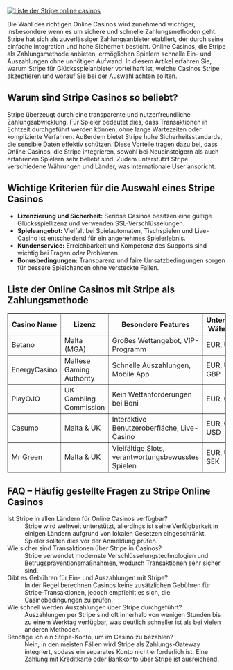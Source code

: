 [![Liste der Stripe online casinos](https://123-caf.pages.dev/gitsignup.png)](https://vrmoo.ru/Bt82HjjY)

<p>Die Wahl des richtigen Online Casinos wird zunehmend wichtiger, insbesondere wenn es um sichere und schnelle Zahlungsmethoden geht. Stripe hat sich als zuverlässiger Zahlungsanbieter etabliert, der durch seine einfache Integration und hohe Sicherheit besticht. Online Casinos, die Stripe als Zahlungsmethode anbieten, ermöglichen Spielern schnelle Ein- und Auszahlungen ohne unnötigen Aufwand. In diesem Artikel erfahren Sie, warum Stripe für Glücksspielanbieter vorteilhaft ist, welche Casinos Stripe akzeptieren und worauf Sie bei der Auswahl achten sollten.</p>  <h2>Warum sind Stripe Casinos so beliebt?</h2> <p>Stripe überzeugt durch eine transparente und nutzerfreundliche Zahlungsabwicklung. Für Spieler bedeutet dies, dass Transaktionen in Echtzeit durchgeführt werden können, ohne lange Wartezeiten oder komplizierte Verfahren. Außerdem bietet Stripe hohe Sicherheitsstandards, die sensible Daten effektiv schützen. Diese Vorteile tragen dazu bei, dass Online Casinos, die Stripe integrieren, sowohl bei Neueinsteigern als auch erfahrenen Spielern sehr beliebt sind. Zudem unterstützt Stripe verschiedene Währungen und Länder, was internationale User anspricht.</p>  <h2>Wichtige Kriterien für die Auswahl eines Stripe Casinos</h2> <ul> <li><strong>Lizenzierung und Sicherheit:</strong> Seriöse Casinos besitzen eine gültige Glücksspiellizenz und verwenden SSL-Verschlüsselungen.</li> <li><strong>Spieleangebot:</strong> Vielfalt bei Spielautomaten, Tischspielen und Live-Casino ist entscheidend für ein angenehmes Spielerlebnis.</li> <li><strong>Kundenservice:</strong> Erreichbarkeit und Kompetenz des Supports sind wichtig bei Fragen oder Problemen.</li> <li><strong>Bonusbedingungen:</strong> Transparenz und faire Umsatzbedingungen sorgen für bessere Spielchancen ohne versteckte Fallen.</li> </ul>  <h2>Liste der Online Casinos mit Stripe als Zahlungsmethode</h2> <table border="1" cellpadding="5" cellspacing="0"> <thead> <tr> <th>Casino Name</th> <th>Lizenz</th> <th>Besondere Features</th> <th>Unterstützte Währungen</th> </tr> </thead> <tbody> <tr> <td>Betano</td> <td>Malta (MGA)</td> <td>Großes Wettangebot, VIP-Programm</td> <td>EUR, USD</td> </tr> <tr> <td>EnergyCasino</td> <td>Maltese Gaming Authority</td> <td>Schnelle Auszahlungen, Mobile App</td> <td>EUR, USD, GBP</td> </tr> <tr> <td>PlayOJO</td> <td>UK Gambling Commission</td> <td>Kein Wettanforderungen bei Boni</td> <td>EUR, GBP</td> </tr> <tr> <td>Casumo</td> <td>Malta & UK</td> <td>Interaktive Benutzeroberfläche, Live-Casino</td> <td>EUR, GBP, USD</td> </tr> <tr> <td>Mr Green</td> <td>Malta & UK</td> <td>Vielfältige Slots, verantwortungsbewusstes Spielen</td> <td>EUR, USD, SEK</td> </tr> </tbody> </table>  <h2>FAQ – Häufig gestellte Fragen zu Stripe Online Casinos</h2> <dl> <dt>Ist Stripe in allen Ländern für Online Casinos verfügbar?</dt> <dd>Stripe wird weltweit unterstützt, allerdings ist seine Verfügbarkeit in einigen Ländern aufgrund von lokalen Gesetzen eingeschränkt. Spieler sollten dies vor der Anmeldung prüfen.</dd>  <dt>Wie sicher sind Transaktionen über Stripe in Casinos?</dt> <dd>Stripe verwendet modernste Verschlüsselungstechnologien und Betrugspräventionsmaßnahmen, wodurch Transaktionen sehr sicher sind.</dd>  <dt>Gibt es Gebühren für Ein- und Auszahlungen mit Stripe?</dt> <dd>In der Regel berechnen Casinos keine zusätzlichen Gebühren für Stripe-Transaktionen, jedoch empfiehlt es sich, die Casinobedingungen zu prüfen.</dd>  <dt>Wie schnell werden Auszahlungen über Stripe durchgeführt?</dt> <dd>Auszahlungen per Stripe sind oft innerhalb von wenigen Stunden bis zu einem Werktag verfügbar, was deutlich schneller ist als bei vielen anderen Methoden.</dd>  <dt>Benötige ich ein Stripe-Konto, um im Casino zu bezahlen?</dt> <dd>Nein, in den meisten Fällen wird Stripe als Zahlungs-Gateway integriert, sodass ein separates Konto nicht erforderlich ist. Eine Zahlung mit Kreditkarte oder Bankkonto über Stripe ist ausreichend.</dd> </dl>